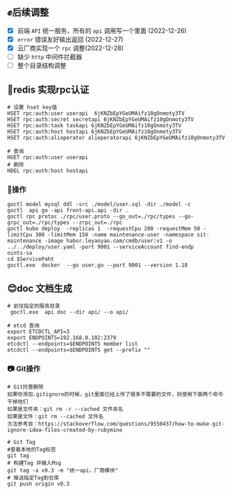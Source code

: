 ##    :fist:后续调整
- [x] 前端 `API` 统一服务，所有的 `api` 调用写一个里面 (2022-12-26)
- [x] `error` 错误友好输出返回 (2022-12-27)
- [x] 云厂商实现一个 `rpc` 调整(2022-12-28)
- [ ] 缺少 `http` 中间件拦截器
- [ ] 整个目录结构调整

## :tada:redis 实现rpc认证

```shell
# 设置 hset key值
HSET rpc:auth:user userapi  6jKNZbEpYGeUMAifz10gOnmoty3TV
HSET rpc:auth:secret secretapi 6jKNZbEpYGeUMAifz10gOnmoty3TV
HSET rpc:auth:task taskapi 6jKNZbEpYGeUMAifz10gOnmoty3TV
HSET rpc:auth:host hostapi 6jKNZbEpYGeUMAifz10gOnmoty3TV
HSET rpc:auth:alioperator alioperatorapi 6jKNZbEpYGeUMAifz10gOnmoty3TV

# 查询
HGET rpc:auth:user userapi
# 删除
HDEL rpc:auth:host hostapi
```

### :eyes:操作

```shell
goctl model mysql ddl -src ./model/user.sql -dir ./model -c
goctl  api go -api front-api.api -dir .
goctl rpc protoc ./rpc/user.proto --go_out=./rpc/types --go-grpc_out=./rpc/types --zrpc_out=./rpc
goctl kube deploy  -replicas 1  -requestCpu 200 -requestMem 50 -limitCpu 300 -limitMem 150 -name maintenance-user -namespace sit-maintenance -image habor.leyaoyao.com/cmdb/user:v1 -o ../../deploy/user.yaml -port 9001 --serviceAccount find-endp
oints-sa
cd $ServicePaht
goctl.exe  docker  --go user.go --port 9001 --version 1.18
```

## :blush:doc 文档生成

```shell
# 前往指定的服务目录
 goctl.exe  api doc --dir api/ --o api/
```

```shell
# etcd 查询
export ETCDCTL_API=3
export ENDPOINTS=192.168.0.102:2379
etcdctl --endpoints=$ENDPOINTS member list
etcdctl --endpoints=$ENDPOINTS get --prefix ""
```

### :camera: Git操作

```shell
# Git托管删除
如果你添加.gitignore的时候，git里面已经上传了很多不需要的文件，则使用下面两个命令干掉他们
如果是文件夹：git rm -r --cached 文件夹名
如果是文件：git rm --cached 文件名
方法参考自：https://stackoverflow.com/questions/9550437/how-to-make-git-ignore-idea-files-created-by-rubymine

# Git Tag
#查看本地的Tag标签
git tag  
# 构建Tag 并输入Msg
git tag -a v0.3 -m "统一api，厂商模块" 
# 推送指定Tag到仓库
git push origin v0.3
```